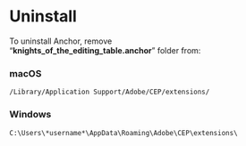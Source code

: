 # Uninstall

To uninstall Anchor, remove\
“**knights\_of\_the\_editing\_table.anchor**” folder from:

### macOS

```markup
/Library/Application Support/Adobe/CEP/extensions/
```

### Windows

```markup
C:\Users\*username*\AppData\Roaming\Adobe\CEP\extensions\
```

